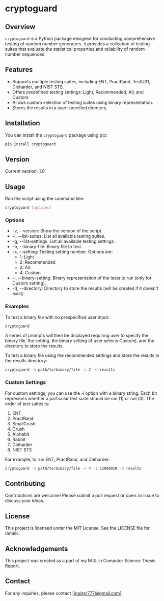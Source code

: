 # cryptoguard

## Overview

`cryptoguard` is a Python package designed for conducting comprehensive testing of random number generators. It provides a collection of testing suites that evaluate the statistical properties and reliability of random number sequences.

## Features

- Supports multiple testing suites, including ENT, PractRand, TestU01, Dieharder, and NIST STS.
- Offers predefined testing settings: Light, Recommended, All, and Custom.
- Allows custom selection of testing suites using binary representation.
- Stores the results in a user-specified directory.

## Installation

You can install the `cryptoguard` package using pip:

```bash
pip install cryptoguard
```

## Version
Current version: 1.0

## Usage
Run the script using the command line:

```bash
cryptoguard [options]
```

### Options
- -v, --version: Show the version of the script.
- -l, --list-suites: List all available testing suites.
- -g, --list-settings: List all available testing settings.
- -b, --binary-file: Binary file to test.
- -s, --setting: Testing setting number. Options are:
  - 1: Light
  - 2: Recommended
  - 3: All
  - 4: Custom
- -i, --binary-setting: Binary representation of the tests to run (only for Custom setting).
- -d, --directory: Directory to store the results (will be created if it doesn't exist).

### Examples
To test a binary file with no prespecified user input:
```bash
cryptoguard
```
A series of prompts will then be displayed requiring user to specify the binary file, the setting, the binary setting (if user selects Custom), and the directory to store the results.

To test a binary file using the recommended settings and store the results in the results directory:

```bash
cryptoguard -b path/to/binary/file -s 2 -d results
```

### Custom Settings
For custom settings, you can use the -i option with a binary string. Each bit represents whether a particular test suite should be run (1) or not (0). The order of test suites is:

1. ENT
2. PractRand
3. SmallCrush
4. Crush
5. Alphabit
6. Rabbit
7. Dieharder
8. NIST STS

For example, to run ENT, PractRand, and Dieharder:

```bash
cryptoguard -b path/to/binary/file -s 4 -i 11000010 -d results
```

## Contributing
Contributions are welcome! Please submit a pull request or open an issue to discuss your ideas.

## License
This project is licensed under the MIT License. See the LICENSE file for details.

## Acknowledgements
This project was created as a part of my M.S. in Computer Science Thesis Report.

## Contact
For any inquiries, please contact [jnaizer777@gmail.com].
